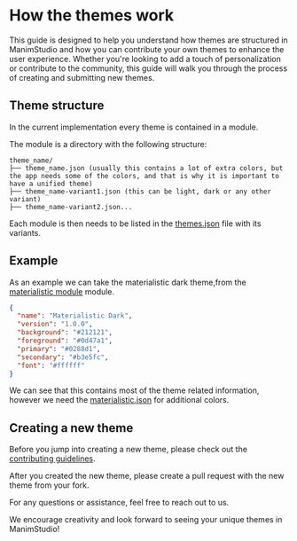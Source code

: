 # How the themes work

This guide is designed to help you understand how themes are structured in ManimStudio and how you can contribute your own themes to enhance the user experience. Whether you're looking to add a touch of personalization or contribute to the community, this guide will walk you through the process of creating and submitting new themes.

## Theme structure

In the current implementation every theme is contained in a module.

The module is a directory with the following structure:

```text
theme_name/
├── theme_name.json (usually this contains a lot of extra colors, but the app needs some of the colors, and that is why it is important to have a unified theme)
├── theme_name-variant1.json (this can be light, dark or any other variant)
├── theme_name-variant2.json...
```

Each module is then needs to be listed in the [themes.json](./themes.json) file with its variants.

## Example

As an example we can take the materialistic dark theme,from the [materialistic module](./materialistic/) module.

```json
{
  "name": "Materialistic Dark",
  "version": "1.0.0",
  "background": "#212121",
  "foreground": "#0d47a1",
  "primary": "#0288d1",
  "secondary": "#b3e5fc",
  "font": "#ffffff"
}
```

We can see that this contains most of the theme related information, however we need the [materialistic.json](./materialistic/materialistic.json)
for additional colors.

## Creating a new theme

Before you jump into creating a new theme, please check out the [contributing guidelines](../CONTRIBUTING.md).

After you created the new theme, please create a pull request with the new theme from your fork.

For any questions or assistance, feel free to reach out to us.

We encourage creativity and look forward to seeing your unique themes in ManimStudio!
